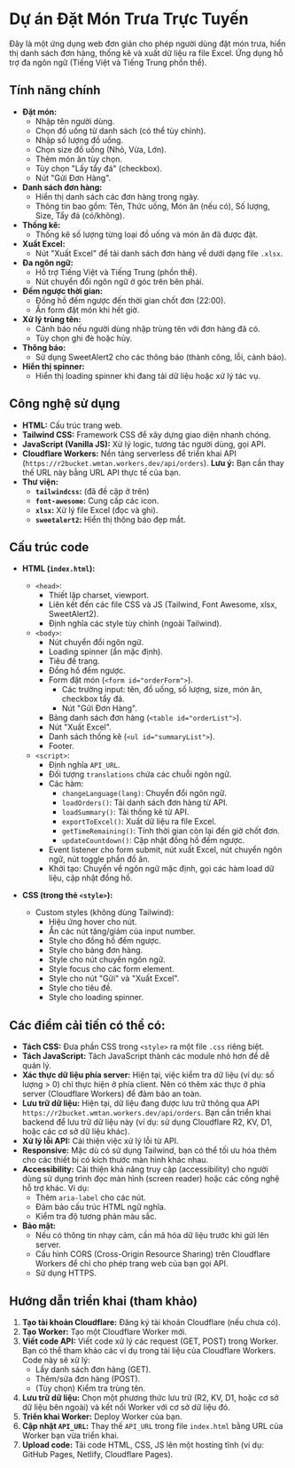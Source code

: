 # Dự án Đặt Món Trưa Trực Tuyến

Đây là một ứng dụng web đơn giản cho phép người dùng đặt món trưa, hiển thị danh sách đơn hàng, thống kê và xuất dữ liệu ra file Excel. Ứng dụng hỗ trợ đa ngôn ngữ (Tiếng Việt và Tiếng Trung phồn thể).

## Tính năng chính

*   **Đặt món:**
    *   Nhập tên người dùng.
    *   Chọn đồ uống từ danh sách (có thể tùy chỉnh).
    *   Nhập số lượng đồ uống.
    *   Chọn size đồ uống (Nhỏ, Vừa, Lớn).
    *   Thêm món ăn tùy chọn.
    *   Tùy chọn "Lấy tẩy đá" (checkbox).
    *   Nút "Gửi Đơn Hàng".
*   **Danh sách đơn hàng:**
    *   Hiển thị danh sách các đơn hàng trong ngày.
    *   Thông tin bao gồm: Tên, Thức uống, Món ăn (nếu có), Số lượng, Size, Tẩy đá (có/không).
*   **Thống kê:**
    *   Thống kê số lượng từng loại đồ uống và món ăn đã được đặt.
*   **Xuất Excel:**
    *   Nút "Xuất Excel" để tải danh sách đơn hàng về dưới dạng file `.xlsx`.
* **Đa ngôn ngữ:**
    *   Hỗ trợ Tiếng Việt và Tiếng Trung (phồn thể).
    *   Nút chuyển đổi ngôn ngữ ở góc trên bên phải.
*   **Đếm ngược thời gian:**
    *   Đồng hồ đếm ngược đến thời gian chốt đơn (22:00).
    *   Ẩn form đặt món khi hết giờ.
*   **Xử lý trùng tên:**
     * Cảnh báo nếu người dùng nhập trùng tên với đơn hàng đã có.
    *   Tùy chọn ghi đè hoặc hủy.
* **Thông báo:**
    *   Sử dụng SweetAlert2 cho các thông báo (thành công, lỗi, cảnh báo).
*   **Hiển thị spinner:**
    *   Hiển thị loading spinner khi đang tải dữ liệu hoặc xử lý tác vụ.

## Công nghệ sử dụng

*   **HTML:** Cấu trúc trang web.
*   **Tailwind CSS:** Framework CSS để xây dựng giao diện nhanh chóng.
*   **JavaScript (Vanilla JS):** Xử lý logic, tương tác người dùng, gọi API.
*   **Cloudflare Workers:** Nền tảng serverless để triển khai API (`https://r2bucket.wmtan.workers.dev/api/orders`).  **Lưu ý:**  Bạn cần thay thế URL này bằng URL API thực tế của bạn.
*   **Thư viện:**
    *   **`tailwindcss`:** (đã đề cập ở trên)
    *   **`font-awesome`:** Cung cấp các icon.
    *   **`xlsx`:** Xử lý file Excel (đọc và ghi).
    *   **`sweetalert2`:** Hiển thị thông báo đẹp mắt.

## Cấu trúc code

*   **HTML (`index.html`):**
    *   `<head>`:
        *   Thiết lập charset, viewport.
        *   Liên kết đến các file CSS và JS (Tailwind, Font Awesome, xlsx, SweetAlert2).
        *   Định nghĩa các style tùy chỉnh (ngoài Tailwind).
    *   `<body>`:
        *   Nút chuyển đổi ngôn ngữ.
        *   Loading spinner (ẩn mặc định).
        *   Tiêu đề trang.
        *   Đồng hồ đếm ngược.
        *   Form đặt món (`<form id="orderForm">`).
            *   Các trường input: tên, đồ uống, số lượng, size, món ăn, checkbox tẩy đá.
            *   Nút "Gửi Đơn Hàng".
        *   Bảng danh sách đơn hàng (`<table id="orderList">`).
        *   Nút "Xuất Excel".
        *   Danh sách thống kê (`<ul id="summaryList">`).
        *   Footer.
    *   `<script>`:
        *   Định nghĩa `API_URL`.
        *   Đối tượng `translations` chứa các chuỗi ngôn ngữ.
        *   Các hàm:
            *   `changeLanguage(lang)`: Chuyển đổi ngôn ngữ.
            *   `loadOrders()`: Tải danh sách đơn hàng từ API.
            *   `loadSummary()`: Tải thống kê từ API.
            *   `exportToExcel()`: Xuất dữ liệu ra file Excel.
            *   `getTimeRemaining()`: Tính thời gian còn lại đến giờ chốt đơn.
            *   `updateCountdown()`: Cập nhật đồng hồ đếm ngược.
        *   Event listener cho form submit, nút xuất Excel, nút chuyển ngôn ngữ, nút toggle phần đồ ăn.
        *   Khởi tạo: Chuyển về ngôn ngữ mặc định, gọi các hàm load dữ liệu, cập nhật đồng hồ.

*   **CSS (trong thẻ `<style>`):**
    *   Custom styles (không dùng Tailwind):
        *   Hiệu ứng hover cho nút.
        *   Ẩn các nút tăng/giảm của input number.
        *   Style cho đồng hồ đếm ngược.
        *   Style cho bảng đơn hàng.
        *   Style cho nút chuyển ngôn ngữ.
        *   Style focus cho các form element.
        *   Style cho nút "Gửi" và "Xuất Excel".
        *   Style cho tiêu đề.
        *   Style cho loading spinner.

## Các điểm cải tiến có thể có:

*   **Tách CSS:** Đưa phần CSS trong `<style>` ra một file `.css` riêng biệt.
*   **Tách JavaScript:** Tách JavaScript thành các module nhỏ hơn để dễ quản lý.
*   **Xác thực dữ liệu phía server:** Hiện tại, việc kiểm tra dữ liệu (ví dụ: số lượng > 0) chỉ thực hiện ở phía client.  Nên có thêm xác thực ở phía server (Cloudflare Workers) để đảm bảo an toàn.
*   **Lưu trữ dữ liệu:**  Hiện tại, dữ liệu đang được lưu trữ thông qua API `https://r2bucket.wmtan.workers.dev/api/orders`. Bạn cần triển khai backend để lưu trữ dữ liệu này (ví dụ: sử dụng Cloudflare R2, KV, D1, hoặc các cơ sở dữ liệu khác).
*   **Xử lý lỗi API:**  Cải thiện việc xử lý lỗi từ API.
*   **Responsive:** Mặc dù có sử dụng Tailwind, bạn có thể tối ưu hóa thêm cho các thiết bị có kích thước màn hình khác nhau.
*   **Accessibility:** Cải thiện khả năng truy cập (accessibility) cho người dùng sử dụng trình đọc màn hình (screen reader) hoặc các công nghệ hỗ trợ khác. Ví dụ:
    * Thêm `aria-label` cho các nút.
    * Đảm bảo cấu trúc HTML ngữ nghĩa.
    * Kiểm tra độ tương phản màu sắc.
* **Bảo mật:**
    * Nếu có thông tin nhạy cảm, cần mã hóa dữ liệu trước khi gửi lên server.
    * Cấu hình CORS (Cross-Origin Resource Sharing) trên Cloudflare Workers để chỉ cho phép trang web của bạn gọi API.
    * Sử dụng HTTPS.

## Hướng dẫn triển khai (tham khảo)

1.  **Tạo tài khoản Cloudflare:** Đăng ký tài khoản Cloudflare (nếu chưa có).
2.  **Tạo Worker:** Tạo một Cloudflare Worker mới.
3.  **Viết code API:** Viết code xử lý các request (GET, POST) trong Worker.  Bạn có thể tham khảo các ví dụ trong tài liệu của Cloudflare Workers.  Code này sẽ xử lý:
    *   Lấy danh sách đơn hàng (GET).
    *   Thêm/sửa đơn hàng (POST).
    *   (Tùy chọn) Kiểm tra trùng tên.
4.  **Lưu trữ dữ liệu:** Chọn một phương thức lưu trữ (R2, KV, D1, hoặc cơ sở dữ liệu bên ngoài) và kết nối Worker với cơ sở dữ liệu đó.
5.  **Triển khai Worker:** Deploy Worker của bạn.
6.  **Cập nhật `API_URL`:** Thay thế `API_URL` trong file `index.html` bằng URL của Worker bạn vừa triển khai.
7. **Upload code:** Tải code HTML, CSS, JS lên một hosting tĩnh (ví dụ: GitHub Pages, Netlify, Cloudflare Pages).

